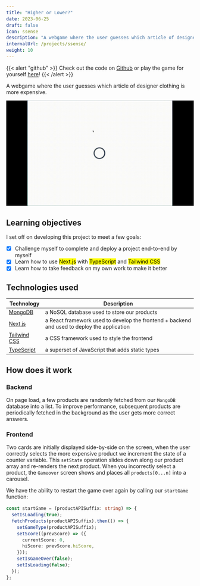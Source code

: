 ```yaml
---
title: "Higher or Lower?"
date: 2023-06-25
draft: false
icon: ssense
description: "A webgame where the user guesses which article of designer clothing is more expensive."
internalUrl: /projects/ssense/
weight: 10
---
```

{{< alert "github" >}}
Check out the code on [Github](https://github.com/bvu12/ssense-game) or play the game for yourself [here](https://ssense-game.vercel.app)!
{{< /alert >}}

A webgame where the user guesses which article of designer clothing is more expensive.

![Demo of the game](ssense.gif)


## Learning objectives
I set off on developing this project to meet a few goals:
- [x] Challenge myself to complete and deploy a project end-to-end by myself
- [x] Learn how to use <mark>Next.js</mark> with <mark>TypeScript</mark> and <mark>Tailwind CSS</mark>
- [x] Learn how to take feedback on my own work to make it better

## Technologies used
| Technology                                    | Description                                                                                 |
|-----------------------------------------------|---------------------------------------------------------------------------------------------|
| [MongoDB](https://www.mongodb.com/)    | a NoSQL database used to store our products                                                 |
| [Next.js](https://nextjs.org/)                | a React framework used to develop the frontend + backend and used to deploy the application |
| [Tailwind CSS](https://tailwindcss.com/)      | a CSS framework used to style the frontend                                                  |
| [TypeScript](https://www.typescriptlang.org/) | a superset of JavaScript that adds static types                                             |

## How does it work
### Backend
On page load, a few products are randomly fetched from our `MongoDB` database into a list. To improve performance, subsequent products are periodically fetched in the background as the user gets more correct answers.

### Frontend
Two cards are initially displayed side-by-side on the screen, when the user correctly selects the more expensive product we increment the state of a counter variable. This `setState` operation slides down along our product array and re-renders the next product. When you incorrectly select a product, the `Gameover` screen shows and places all `products[0...n]` into a carousel.  

We have the ability to restart the game over again by calling our `startGame` function:
```typescript jsx
const startGame = (productAPISuffix: string) => {
  setIsLoading(true);
  fetchProducts(productAPISuffix).then(() => {
    setGameType(productAPISuffix);
    setScore((prevScore) => ({
      currentScore: 0,
      hiScore: prevScore.hiScore,
    }));
    setIsGameOver(false);
    setIsLoading(false);
  });
};
```